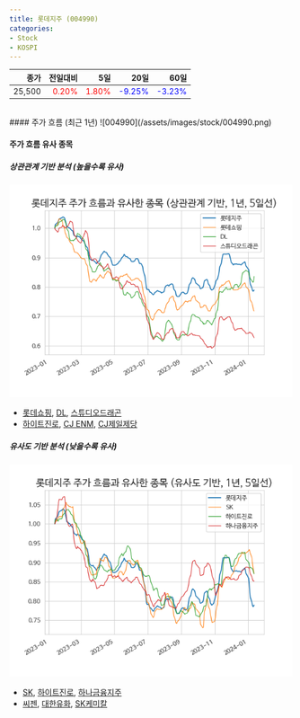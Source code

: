 ```yaml
---
title: 롯데지주 (004990)
categories:
- Stock
- KOSPI
---
```


|종가|전일대비|5일|20일|60일|
|---:|-------:|--:|---:|---:|
|25,500|<span style="color: red">0.20%</span>|<span style="color: red">1.80%</span>|<span style="color: blue">-9.25%</span>|<span style="color: blue">-3.23%</span>|

<!-- more -->
<br>
#### 주가 흐름 (최근 1년)
![004990](/assets/images/stock/004990.png)

#### 주가 흐름 유사 종목

##### 상관관계 기반 분석 (높을수록 유사)
![004990](/assets/images/stock/004990_corr.png)
- [롯데쇼핑](/023530/), [DL](/000210/), [스튜디오드래곤](/253450/)
- [하이트진로](/000080/), [CJ ENM](/035760/), [CJ제일제당](/097950/)

##### 유사도 기반 분석 (낮을수록 유사)	
![004990](/assets/images/stock/004990_sim.png)
- [SK](/034730/), [하이트진로](/000080/), [하나금융지주](/086790/)
- [씨젠](/096530/), [대한유화](/006650/), [SK케미칼](/285130/)